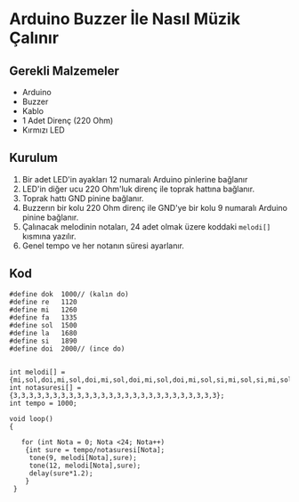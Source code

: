 # Arduino Buzzer İle Nasıl Müzik Çalınır

## Gerekli Malzemeler

* Arduino
* Buzzer
* Kablo
* 1 Adet Direnç (220 Ohm)
* Kırmızı LED

## Kurulum

1. Bir adet LED'in ayakları 12 numaralı Arduino pinlerine bağlanır
2. LED'in diğer ucu 220 Ohm'luk direnç ile toprak hattına bağlanır.
3. Toprak hattı GND pinine bağlanır.
4. Buzzerın bir kolu 220 Ohm direnç ile GND'ye bir kolu 9 numaralı Arduino pinine bağlanır.
5. Çalınacak melodinin notaları, 24 adet olmak üzere koddaki ``melodi[]`` kısmına yazılır.
6. Genel tempo ve her notanın süresi ayarlanır.

## Kod
```
#define dok  1000// (kalın do)
#define re   1120
#define mi   1260
#define fa   1335
#define sol  1500
#define la   1680
#define si   1890
#define doi  2000// (ince do)


int melodi[] ={mi,sol,doi,mi,sol,doi,mi,sol,doi,mi,sol,doi,mi,sol,si,mi,sol,si,mi,sol,si,mi,sol,si,mi,sol,si};
int notasuresi[] = {3,3,3,3,3,3,3,3,3,3,3,3,3,3,3,3,3,3,3,3,3,3,3,3,3,3};
int tempo = 1000;
 
void loop() 
{

   for (int Nota = 0; Nota <24; Nota++)
    {int sure = tempo/notasuresi[Nota];
     tone(9, melodi[Nota],sure);
     tone(12, melodi[Nota],sure);
     delay(sure*1.2);
    }
 }
```


